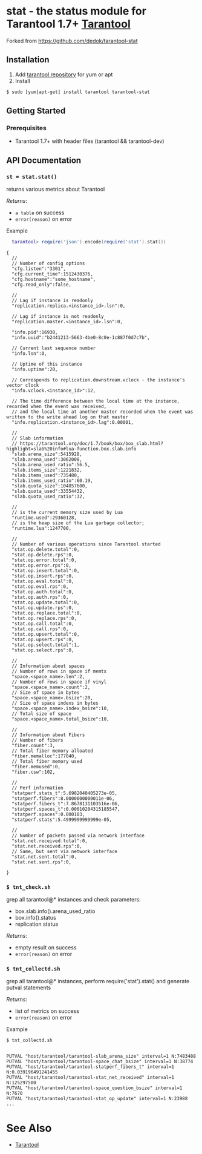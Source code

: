 # stat - the status module for Tarantool 1.7+ [Tarantool][]

Forked from https://github.com/dedok/tarantool-stat

## Installation
1. Add [tarantool repository](http://tarantool.org/download.html) for
   yum or apt
2. Install
```bash
$ sudo [yum|apt-get] install tarantool tarantool-stat
```

## Getting Started

### Prerequisites

 * Tarantool 1.7+ with header files (tarantool && tarantool-dev)

## API Documentation

### `st = stat.stat()`

returns various metrics about Tarantool

*Returns*:

 - `a table` on success
 - `error(reason)` on error

Example

``` lua
  tarantool> require('json').encode(require('stat').stat())
```

```
{
  //
  // Number of config options
  "cfg.listen":"3301",
  "cfg.current_time":1512430376,
  "cfg.hostname":"some_hostname",
  "cfg.read_only":false,
  
  //
  // Lag if instance is readonly 
  "replication.replica.<instance_id>.lsn":0,
  
  // Lag if instance is not readonly 
  "replication.master.<instance_id>.lsn":0,
  
  "info.pid":16930,
  "info.uuid":"b2441213-5663-4be0-8c0e-1c887f0d7c7b",
  
  // Current last sequence number
  "info.lsn":0,
  
  // Uptime of this instance
  "info.uptime":20,
  
  // Corresponds to replication.downstream.vclock - the instance’s vector clock 
  "info.vclock.<instance_id>":12,
  
  // The time difference between the local time at the instance, recorded when the event was received, 
  // and the local time at another master recorded when the event was written to the write ahead log on that master
  "info.replication.<instance_id>.lag":0.00001,
  
  //
  // Slab information
  // https://tarantool.org/doc/1.7/book/box/box_slab.html?highlight=slab%20info#lua-function.box.slab.info
  "slab.arena_size":5415928,
  "slab.arena_used":3062008,
  "slab.arena_used_ratio":56.5,
  "slab.items_size":1221832,
  "slab.items_used":735480,
  "slab.items_used_ratio":60.19,
  "slab.quota_size":104857600,
  "slab.quota_used":33554432,
  "slab.quota_used_ratio":32,
  
  //
  // is the current memory size used by Lua
  "runtime.used":29360128,
  // is the heap size of the Lua garbage collector;
  "runtime.lua":1247700,
  
  //
  // Number of various operations since Tarantool started
  "stat.op.delete.total":0,
  "stat.op.delete.rps":0,
  "stat.op.error.total":0,
  "stat.op.error.rps":0,
  "stat.op.insert.total":0,
  "stat.op.insert.rps":0,
  "stat.op.eval.total":0,
  "stat.op.eval.rps":0,
  "stat.op.auth.total":0,
  "stat.op.auth.rps":0,
  "stat.op.update.total":0,
  "stat.op.update.rps":0,
  "stat.op.replace.total":0,
  "stat.op.replace.rps":0,
  "stat.op.call.total":0,
  "stat.op.call.rps":0,
  "stat.op.upsert.total":0,
  "stat.op.upsert.rps":0,
  "stat.op.select.total":1,
  "stat.op.select.rps":0,
  
  //
  // Information about spaces
  // Number of rows in space if memtx
  "space.<space_name>.len":2,
  // Number of rows in space if vinyl
  "space.<space_name>.count":2,
  // Size of space in bytes
  "space.<space_name>.bsize":20,
  // Size of space indexs in bytes
  "space.<space_name>.index_bsize":10,
  // Total size of space
  "space.<space_name>.total_bsize":10,
  
  //
  // Information about Fibers
  // Number of fibers
  "fiber.count":3,
  // Total fiber memory alloated
  "fiber.memalloc":177040,
  // Total fiber memory used
  "fiber.memused":0,
  "fiber.csw":102,
  
  //
  // Perf information
  "statperf.stats_t":5.6982040405273e-05,
  "statperf.fibers":8.0000000000011e-06,
  "statperf.fibers_t":7.8678131103516e-06,
  "statperf.spaces_t":0.00010204315185547,
  "statperf.spaces":0.000103,
  "statperf.stats":5.4999999999999e-05,
  
  //
  // Number of packets passed via network interface
  "stat.net.received.total":0,
  "stat.net.received.rps":0,
  // Same, but sent via network interface
  "stat.net.sent.total":0,
  "stat.net.sent.rps":0,

}
```

### `$ tnt_check.sh`
grep all tarantool@* instances and check parameters:
 * box.slab.info().arena_used_ratio
 * box.info().status
 * replication status

*Returns*:

 - empty result on success
 - `error(reason)` on error

### `$ tnt_collectd.sh`
grep all tarantool@* instances, perform require('stat').stat() and generate putval statements

*Returns*:

 - list of metrics on success
 - `error(reason)` on error
 
 Example

``` 
$ tnt_collectd.sh
```

```

PUTVAL "host/tarantool/tarantool-slab_arena_size" interval=1 N:7483488
PUTVAL "host/tarantool/tarantool-space_chat_bsize" interval=1 N:38774
PUTVAL "host/tarantool/tarantool-statperf_fibers_t" interval=1 N:0.039196491241455
PUTVAL "host/tarantool/tarantool-stat_net_received" interval=1 N:125297500
PUTVAL "host/tarantool/tarantool-space_question_bsize" interval=1 N:7670
PUTVAL "host/tarantool/tarantool-stat_op_update" interval=1 N:23988
...
```


# See Also

 * [Tarantool][]

[Tarantool]: http://github.com/tarantool/tarantool
